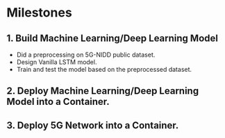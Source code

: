 # Milestones
## 1. Build Machine Learning/Deep Learning Model
- Did a preprocessing on 5G-NIDD public dataset.
- Design Vanilla LSTM model.
- Train and test the model based on the preprocessed dataset.

## 2. Deploy Machine Learning/Deep Learning Model into a Container.

## 3. Deploy 5G Network into a Container.
